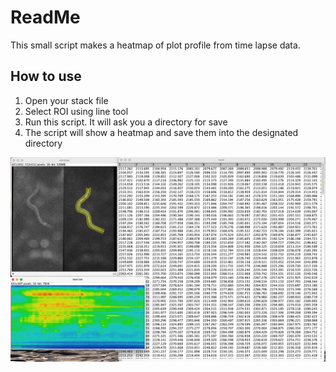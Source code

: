 # ReadMe

This small script makes a heatmap of plot profile from time lapse data. 

## How to use
1. Open your stack file
2. Select ROI using line tool
3. Run this script. It will ask you a directory for save
4. The script will show a heatmap and save them into the designated directory


![](sample.png)